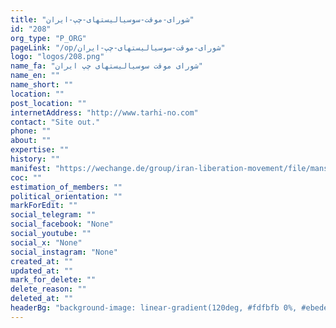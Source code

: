 ```yaml
---
title: "شورای-موقت-سوسیالیستهای-چپ-ایران"
id: "208"
org_type: "P_ORG"
pageLink: "/op/شورای-موقت-سوسیالیستهای-چپ-ایران"
logo: "logos/208.png"
name_fa: "شورای موقت سوسیالیستهای چپ ایران"
name_en: ""
name_short: ""
location: ""
post_location: ""
internetAddress: "http://www.tarhi-no.com"
contact: "Site out."
phone: ""
about: ""
expertise: ""
history: ""
manifest: "https://wechange.de/group/iran-liberation-movement/file/manshur_shorapdf/download/Manshur_Shora.pdf"
coc: ""
estimation_of_members: ""
political_orientation: ""
markForEdit: ""
social_telegram: ""
social_facebook: "None"
social_youtube: ""
social_x: "None"
social_instagram: "None"
created_at: ""
updated_at: ""
mark_for_delete: ""
delete_reason: ""
deleted_at: ""
headerBg: "background-image: linear-gradient(120deg, #fdfbfb 0%, #ebedee 100%);"
---
```

